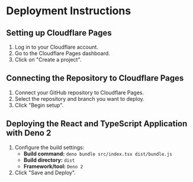 # Deployment Instructions

## Setting up Cloudflare Pages

1. Log in to your Cloudflare account.
2. Go to the Cloudflare Pages dashboard.
3. Click on "Create a project".

## Connecting the Repository to Cloudflare Pages

1. Connect your GitHub repository to Cloudflare Pages.
2. Select the repository and branch you want to deploy.
3. Click "Begin setup".

## Deploying the React and TypeScript Application with Deno 2

1. Configure the build settings:
   - **Build command:** `deno bundle src/index.tsx dist/bundle.js`
   - **Build directory:** `dist`
   - **Framework/tool:** `Deno 2`
2. Click "Save and Deploy".

